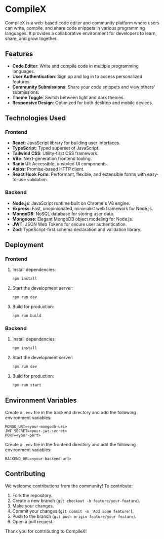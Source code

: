# CompileX

CompileX is a web-based code editor and community platform where users can write, compile, and share code snippets in various programming languages. It provides a collaborative environment for developers to learn, share, and grow together.

## Features

- **Code Editor**: Write and compile code in multiple programming languages.
- **User Authentication**: Sign up and log in to access personalized features.
- **Community Submissions**: Share your code snippets and view others' submissions.
- **Theme Toggle**: Switch between light and dark themes.
- **Responsive Design**: Optimized for both desktop and mobile devices.

## Technologies Used

### Frontend

- **React**: JavaScript library for building user interfaces.
- **TypeScript**: Typed superset of JavaScript.
- **Tailwind CSS**: Utility-first CSS framework.
- **Vite**: Next-generation frontend tooling.
- **Radix UI**: Accessible, unstyled UI components.
- **Axios**: Promise-based HTTP client.
- **React Hook Form**: Performant, flexible, and extensible forms with easy-to-use validation.

### Backend

- **Node.js**: JavaScript runtime built on Chrome's V8 engine.
- **Express**: Fast, unopinionated, minimalist web framework for Node.js.
- **MongoDB**: NoSQL database for storing user data.
- **Mongoose**: Elegant MongoDB object modeling for Node.js.
- **JWT**: JSON Web Tokens for secure user authentication.
- **Zod**: TypeScript-first schema declaration and validation library.

## Deployment

### Frontend

1. Install dependencies:
   ```bash
   npm install
   ```
2. Start the development server:
   ```bash
   npm run dev
   ```
3. Build for production:
   ```bash
   npm run build
   ```

### Backend

1. Install dependencies:
   ```bash
   npm install
   ```
2. Start the development server:
   ```bash
   npm run dev
   ```
3. Build for production:
   ```bash
   npm run start
   ```

## Environment Variables

Create a `.env` file in the backend directory and add the following environment variables:

```
MONGO_URI=<your-mongodb-uri>
JWT_SECRET=<your-jwt-secret>
PORT=<your-port>
```

Create a `.env` file in the frontend directory and add the following environment variables:

```
BACKEND_URL=<your-backend-url>
```

## Contributing

We welcome contributions from the community! To contribute:

1. Fork the repository.
2. Create a new branch (`git checkout -b feature/your-feature`).
3. Make your changes.
4. Commit your changes (`git commit -m 'Add some feature'`).
5. Push to the branch (`git push origin feature/your-feature`).
6. Open a pull request.

Thank you for contributing to CompileX!
